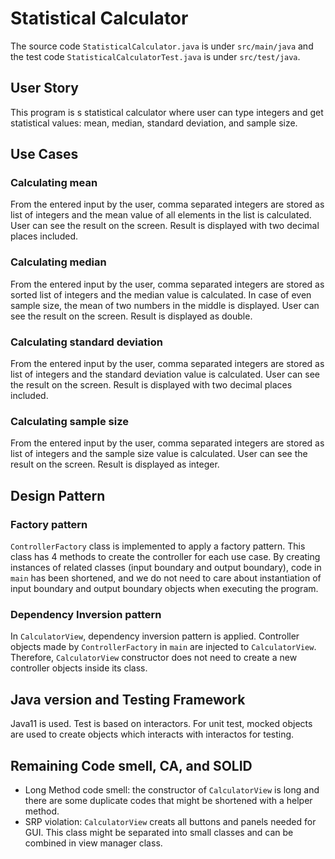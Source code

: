 # Statistical Calculator
The source code `StatisticalCalculator.java` is under `src/main/java` and the test code `StatisticalCalculatorTest.java`
is under `src/test/java`.
## User Story
This program is s statistical calculator where user can type integers and get statistical values:
mean, median, standard deviation, and sample size.

## Use Cases
### Calculating mean
From the entered input by the user, comma separated integers are stored as list of integers and the mean value of all
elements in the list is calculated. User can see the result on the screen. 
Result is displayed with two decimal places included.
### Calculating median
From the entered input by the user, comma separated integers are stored as sorted list of integers and the median value 
is calculated. In case of even sample size, the mean of two numbers in the middle is displayed. 
User can see the result on the screen. Result is displayed as double.
### Calculating standard deviation
From the entered input by the user, comma separated integers are stored as list of integers and the standard deviation
value is calculated. User can see the result on the screen. Result is displayed with two decimal places included.
### Calculating sample size
From the entered input by the user, comma separated integers are stored as list of integers and the sample size value 
is calculated. User can see the result on the screen. Result is displayed as integer.

## Design Pattern

### Factory pattern
`ControllerFactory` class is implemented to apply a factory pattern. This class has 4 methods to create the controller
for each use case. By creating instances of related classes (input boundary and output boundary), code in `main` has been
shortened, and we do not need to care about instantiation of input boundary and output boundary objects when executing 
the program.
### Dependency Inversion pattern
In `CalculatorView`, dependency inversion pattern is applied. Controller objects made by `ControllerFactory` in `main` 
are injected to `CalculatorView`. Therefore, `CalculatorView` constructor does not need to create a new controller objects
inside its class. 

## Java version and Testing Framework
Java11 is used. Test is based on interactors. 
For unit test, mocked objects are used to create objects which interacts with interactos for testing.

## Remaining Code smell, CA, and SOLID
- Long Method code smell: the constructor of `CalculatorView` is long and there are some duplicate codes
that might be shortened with a helper method. <br>
- SRP violation: `CalculatorView` creats all buttons and panels needed for GUI. This class might be separated into
small classes and can be combined in view manager class.
